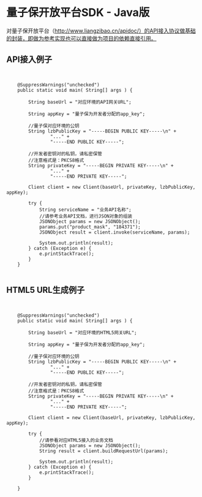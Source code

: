 # 量子保开放平台SDK - Java版
对量子保开放平台（http://www.liangzibao.cn/apidoc/）的API接入协议做基础的封装，即做为参考实现也可以直接做为项目的依赖直接引用。

## API接入例子
<pre><code>

    @SuppressWarnings("unchecked")
    public static void main( String[] args ) {

        String baseUrl = "对应环境的API网关URL";

        String appKey = "量子保为开发者分配的app_key";

        //量子保对应环境的公钥
        String lzbPublicKey = "-----BEGIN PUBLIC KEY-----\n" +
                "..." +
                "-----END PUBLIC KEY-----";

        //开发者密钥对的私钥，请私密保管
        //注意格式是：PKCS8格式
        String privateKey = "-----BEGIN PRIVATE KEY-----\n" +
                "..." +
                "-----END PRIVATE KEY-----";

        Client client = new Client(baseUrl, privateKey, lzbPublicKey, appKey);

        try {
            String serviceName = "业务API名称";
            //请参考业务API文档，进行JSON对象的组装
            JSONObject params = new JSONObject();
            params.put("product_mask", "184371");
            JSONObject result = client.invoke(serviceName, params);

            System.out.println(result);
        } catch (Exception e) {
            e.printStackTrace();
        }
    }

</code></pre>

## HTML5 URL生成例子
<pre><code>

    @SuppressWarnings("unchecked")
    public static void main( String[] args ) {

		String baseUrl = "对应环境的HTML5网关URL";

        String appKey = "量子保为开发者分配的app_key";

        //量子保对应环境的公钥
        String lzbPublicKey = "-----BEGIN PUBLIC KEY-----\n" +
                "..." +
                "-----END PUBLIC KEY-----";

        //开发者密钥对的私钥，请私密保管
        //注意格式是：PKCS8格式
        String privateKey = "-----BEGIN PRIVATE KEY-----\n" +
                "..." +
                "-----END PRIVATE KEY-----";

        Client client = new Client(baseUrl, privateKey, lzbPublicKey, appKey);

        try {
			//请参看对应HTML5接入的业务文档
            JSONObject params = new JSONObject();
            String result = client.buildRequestUrl(params);

            System.out.println(result);
        } catch (Exception e) {
            e.printStackTrace();
        }

    }

</code></pre>
